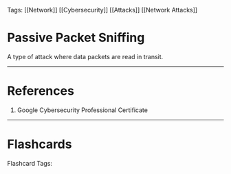 Tags: [[Network]] [[Cybersecurity]] [[Attacks]] [[Network Attacks]]
# Passive Packet Sniffing

A type of attack where data packets are read in transit.

---
# References

1. Google Cybersecurity Professional Certificate

---
# Flashcards

Flashcard Tags: 
